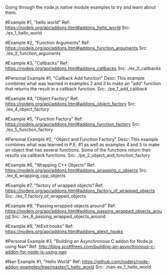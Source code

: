 Going through the node.js native module examples to try and learn about them.

#Example #1, "hello world"
Ref: https://nodejs.org/api/addons.html#addons_hello_world
Src: ./ex_1_hello_world

#Example #2, "Function Arguments"
Ref: https://nodejs.org/api/addons.html#addons_function_arguments
Src: ./ex_2_function_arguments

#Example #3, "Callbacks"
Ref: https://nodejs.org/api/addons.html#addons_callbacks
Src: ./ex_3_callbacks

#Personal Example #1, "Callback Add function"
Desc: This example combines what was learned in examples 2 and 3 to
make an "add" function that returns the result in a callback function.
Src: ./pe_1_add_callback

#Example #4, "Object Factory"
Ref: https://nodejs.org/api/addons.html#addons_object_factory
Src: ./ex_4_object_factory

#Example #5, "Function Factory"
Ref: https://nodejs.org/api/addons.html#addons_function_factory
Src: ./ex_5_function_factory

#Personal Example #2, "Object and Function Factory"
Desc: This example combines what was learned in P.E. #1 as well as examples 4 and 5 to
make an object that has several functions.  Some of the functions return their results
via callback functions.
Src: ./pe_2_object_and_function_factory

#Example #6, "Wrapping C++ Objects"
Ref: https://nodejs.org/api/addons.html#addons_wrapping_c_objects
Src: ./ex_6_wrapping_cpp_objects

#Example #7, "factory of wrapped objects"
Ref: https://nodejs.org/api/addons.html#addons_factory_of_wrapped_objects
Src: ./ex_7_factory_of_wrapped_objects

#Example #8, "Passing wrapped objects around"
Ref: https://nodejs.org/api/addons.html#addons_passing_wrapped_objects_around
Src: ./ex_8_passing_wrapped_objects_around

#Example #9, "AtExit hooks"
Ref: https://nodejs.org/api/addons.html#addons_atexit_hooks
<!-- Src: ./ex_9_wrapping_cpp_objects -->

#Personal Example #3, "Building an Asynchronous C addon for Node.js using Nan"
Ref: http://blog.scottfrees.com/building-an-asynchronous-c-addon-for-node-js-using-nan

#Nan Example #1, "Hello World"
Ref: https://github.com/nodejs/node-addon-examples/tree/master/1_hello_world
Src: ./nan-ex_1_hello_world

